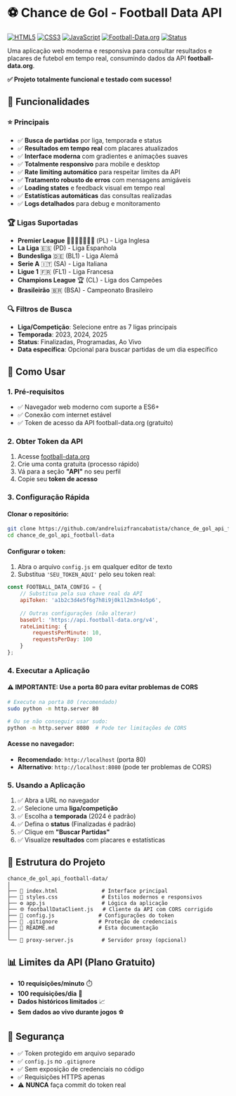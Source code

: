 # ⚽ Chance de Gol - Football Data API

[![HTML5](https://img.shields.io/badge/HTML5-E34F26?style=for-the-badge&logo=html5&logoColor=white)](https://developer.mozilla.org/docs/Web/HTML)
[![CSS3](https://img.shields.io/badge/CSS3-1572B6?style=for-the-badge&logo=css3&logoColor=white)](https://developer.mozilla.org/docs/Web/CSS)
[![JavaScript](https://img.shields.io/badge/JavaScript-F7DF1E?style=for-the-badge&logo=javascript&logoColor=black)](https://developer.mozilla.org/docs/Web/JavaScript)
[![Football-Data.org](https://img.shields.io/badge/API-Football--Data.org-success?style=for-the-badge)](https://www.football-data.org/)
[![Status](https://img.shields.io/badge/Status-Funcional-brightgreen?style=for-the-badge)](https://github.com/andreluizfrancabatista/chance_de_gol_api_football-data)

Uma aplicação web moderna e responsiva para consultar resultados e placares de futebol em tempo real, consumindo dados da API **football-data.org**. 

**✅ Projeto totalmente funcional e testado com sucesso!**

## 🎯 Funcionalidades

### ⭐ Principais
- ✅ **Busca de partidas** por liga, temporada e status
- ✅ **Resultados em tempo real** com placares atualizados
- ✅ **Interface moderna** com gradientes e animações suaves
- ✅ **Totalmente responsivo** para mobile e desktop
- ✅ **Rate limiting automático** para respeitar limites da API
- ✅ **Tratamento robusto de erros** com mensagens amigáveis
- ✅ **Loading states** e feedback visual em tempo real
- ✅ **Estatísticas automáticas** das consultas realizadas
- ✅ **Logs detalhados** para debug e monitoramento

### 🏆 Ligas Suportadas
- **Premier League** 🏴󐁧󐁢󐁥󐁮󐁧󐁿 (PL) - Liga Inglesa
- **La Liga** 🇪🇸 (PD) - Liga Espanhola  
- **Bundesliga** 🇩🇪 (BL1) - Liga Alemã
- **Serie A** 🇮🇹 (SA) - Liga Italiana
- **Ligue 1** 🇫🇷 (FL1) - Liga Francesa
- **Champions League** 🏆 (CL) - Liga dos Campeões
- **Brasileirão** 🇧🇷 (BSA) - Campeonato Brasileiro

### 🔍 Filtros de Busca
- **Liga/Competição**: Selecione entre as 7 ligas principais
- **Temporada**: 2023, 2024, 2025
- **Status**: Finalizadas, Programadas, Ao Vivo
- **Data específica**: Opcional para buscar partidas de um dia específico

## 🚀 Como Usar

### 1. Pré-requisitos
- ✅ Navegador web moderno com suporte a ES6+
- ✅ Conexão com internet estável
- ✅ Token de acesso da API football-data.org (gratuito)

### 2. Obter Token da API
1. Acesse [football-data.org](https://www.football-data.org/)
2. Crie uma conta gratuita (processo rápido)
3. Vá para a seção **"API"** no seu perfil
4. Copie seu **token de acesso**

### 3. Configuração Rápida

#### Clonar o repositório:
```bash
git clone https://github.com/andreluizfrancabatista/chance_de_gol_api_football-data.git
cd chance_de_gol_api_football-data
```

#### Configurar o token:
1. Abra o arquivo `config.js` em qualquer editor de texto
2. Substitua `'SEU_TOKEN_AQUI'` pelo seu token real:

```javascript
const FOOTBALL_DATA_CONFIG = {
    // Substitua pela sua chave real da API
    apiToken: 'a1b2c3d4e5f6g7h8i9j0k1l2m3n4o5p6',
    
    // Outras configurações (não alterar)
    baseUrl: 'https://api.football-data.org/v4',
    rateLimiting: {
        requestsPerMinute: 10,
        requestsPerDay: 100
    }
};
```

### 4. Executar a Aplicação

#### ⚠️ IMPORTANTE: Use a porta 80 para evitar problemas de CORS

```bash
# Execute na porta 80 (recomendado)
sudo python -m http.server 80

# Ou se não conseguir usar sudo:
python -m http.server 8080  # Pode ter limitações de CORS
```

#### Acesse no navegador:
- **Recomendado**: `http://localhost` (porta 80)
- **Alternativo**: `http://localhost:8080` (pode ter problemas de CORS)

### 5. Usando a Aplicação
1. ✅ Abra a URL no navegador
2. ✅ Selecione uma **liga/competição**
3. ✅ Escolha a **temporada** (2024 é padrão)
4. ✅ Defina o **status** (Finalizadas é padrão)
5. ✅ Clique em **"Buscar Partidas"**
6. ✅ Visualize **resultados** com placares e estatísticas

## 📁 Estrutura do Projeto

```
chance_de_gol_api_football-data/
│
├── 📄 index.html              # Interface principal
├── 🎨 styles.css              # Estilos modernos e responsivos  
├── ⚙️ app.js                  # Lógica da aplicação
├── 🌐 footballDataClient.js   # Cliente da API com CORS corrigido
├── 🔑 config.js              # Configurações do token
├── 🚫 .gitignore             # Proteção de credenciais
├── 📖 README.md              # Esta documentação
│
└── 🔧 proxy-server.js         # Servidor proxy (opcional)
```
## 📊 Limites da API (Plano Gratuito)

- **10 requisições/minuto** ⏱️
- **100 requisições/dia** 📅
- **Dados históricos limitados** 📈
- **Sem dados ao vivo durante jogos** ⚽

## 🔐 Segurança

- ✅ Token protegido em arquivo separado
- ✅ `config.js` no `.gitignore`
- ✅ Sem exposição de credenciais no código
- ✅ Requisições HTTPS apenas
- ⚠️ **NUNCA** faça commit do token real